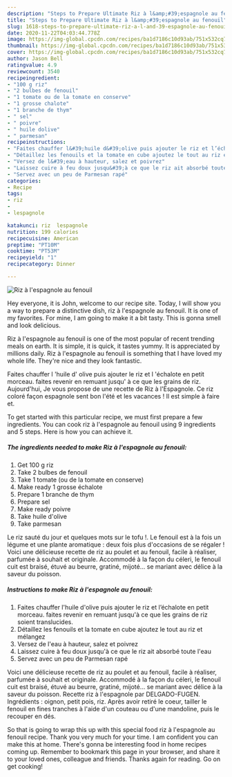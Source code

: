 ```yaml
---
description: "Steps to Prepare Ultimate Riz à l&amp;#39;espagnole au fenouil"
title: "Steps to Prepare Ultimate Riz à l&amp;#39;espagnole au fenouil"
slug: 1618-steps-to-prepare-ultimate-riz-a-l-and-39-espagnole-au-fenouil
date: 2020-11-22T04:03:44.778Z
image: https://img-global.cpcdn.com/recipes/ba1d7186c10d93ab/751x532cq70/riz-a-lespagnole-au-fenouil-photo-principale-de-la-recette.jpg
thumbnail: https://img-global.cpcdn.com/recipes/ba1d7186c10d93ab/751x532cq70/riz-a-lespagnole-au-fenouil-photo-principale-de-la-recette.jpg
cover: https://img-global.cpcdn.com/recipes/ba1d7186c10d93ab/751x532cq70/riz-a-lespagnole-au-fenouil-photo-principale-de-la-recette.jpg
author: Jason Bell
ratingvalue: 4.9
reviewcount: 3540
recipeingredient:
- "100 g riz"
- "2 bulbes de fenouil"
- "1 tomate ou de la tomate en conserve"
- "1 grosse chalote"
- "1 branche de thym"
- " sel"
- " poivre"
- " huile dolive"
- " parmesan"
recipeinstructions:
- "Faites chauffer l&#39;huile d&#39;olive puis ajouter le riz et l’échalote en petit morceau. faites revenir en remuant jusqu&#39;à ce que les grains de riz soient translucides."
- "Détaillez les fenouils et la tomate en cube ajoutez le tout au riz et mélangez"
- "Versez de l&#39;eau à hauteur, salez et poivrez"
- "Laissez cuire à feu doux jusqu&#39;à ce que le riz ait absorbé toute l&#39;eau"
- "Servez avec un peu de Parmesan rapé"
categories:
- Recipe
tags:
- riz
- 
- lespagnole

katakunci: riz  lespagnole 
nutrition: 199 calories
recipecuisine: American
preptime: "PT10M"
cooktime: "PT53M"
recipeyield: "1"
recipecategory: Dinner

---
```



![Riz à l&#39;espagnole au fenouil](https://img-global.cpcdn.com/recipes/ba1d7186c10d93ab/751x532cq70/riz-a-lespagnole-au-fenouil-photo-principale-de-la-recette.jpg)

Hey everyone, it is John, welcome to our recipe site. Today, I will show you a way to prepare a distinctive dish, riz à l&#39;espagnole au fenouil. It is one of my favorites. For mine, I am going to make it a bit tasty. This is gonna smell and look delicious.

Riz à l&#39;espagnole au fenouil is one of the most popular of recent trending meals on earth. It is simple, it is quick, it tastes yummy. It is appreciated by millions daily. Riz à l&#39;espagnole au fenouil is something that I have loved my whole life. They're nice and they look fantastic.

Faites chauffer l &#39;huile d&#39; olive puis ajouter le riz et l &#39;échalote en petit morceau. faites revenir en remuant jusqu&#39; à ce que les grains de riz. Aujourd&#39;hui, Je vous propose de une recette de Riz à l&#39;Espagnole. Ce riz coloré façon espagnole sent bon l&#39;été et les vacances ! Il est simple à faire et.


To get started with this particular recipe, we must first prepare a few ingredients. You can cook riz à l&#39;espagnole au fenouil using 9 ingredients and 5 steps. Here is how you can achieve it.

<!--inarticleads1-->

##### The ingredients needed to make Riz à l&#39;espagnole au fenouil:

1. Get 100 g riz
1. Take 2 bulbes de fenouil
1. Take 1 tomate (ou de la tomate en conserve)
1. Make ready 1 grosse échalote
1. Prepare 1 branche de thym
1. Prepare  sel
1. Make ready  poivre
1. Take  huile d&#39;olive
1. Take  parmesan


Le riz sauté du jour et quelques mots sur le tofu !. Le fenouil est à la fois un légume et une plante aromatique : deux fois plus d&#39;occasions de se régaler ! Voici une délicieuse recette de riz au poulet et au fenouil, facile à réaliser, parfumée à souhait et originale. Accommodé à la façon du céleri, le fenouil cuit est braisé, étuvé au beurre, gratiné, mijoté… se mariant avec délice à la saveur du poisson. 

<!--inarticleads2-->

##### Instructions to make Riz à l&#39;espagnole au fenouil:

1. Faites chauffer l&#39;huile d&#39;olive puis ajouter le riz et l’échalote en petit morceau. faites revenir en remuant jusqu&#39;à ce que les grains de riz soient translucides.
1. Détaillez les fenouils et la tomate en cube ajoutez le tout au riz et mélangez
1. Versez de l&#39;eau à hauteur, salez et poivrez
1. Laissez cuire à feu doux jusqu&#39;à ce que le riz ait absorbé toute l&#39;eau
1. Servez avec un peu de Parmesan rapé


Voici une délicieuse recette de riz au poulet et au fenouil, facile à réaliser, parfumée à souhait et originale. Accommodé à la façon du céleri, le fenouil cuit est braisé, étuvé au beurre, gratiné, mijoté… se mariant avec délice à la saveur du poisson. Recette riz à l&#39;espagnole par DELGADO-FUGEN. Ingrédients : oignon, petit pois, riz. Après avoir retiré le coeur, tailler le fenouil en fines tranches à l&#39;aide d&#39;un couteau ou d&#39;une mandoline, puis le recouper en dés. 

So that is going to wrap this up with this special food riz à l&#39;espagnole au fenouil recipe. Thank you very much for your time. I am confident you can make this at home. There's gonna be interesting food in home recipes coming up. Remember to bookmark this page in your browser, and share it to your loved ones, colleague and friends. Thanks again for reading. Go on get cooking!
